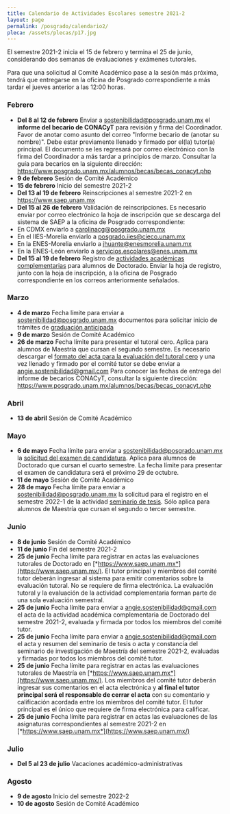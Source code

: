 ```yaml
---
title: Calendario de Actividades Escolares semestre 2021-2
layout: page
permalink: /posgrado/calendario2/
pleca: /assets/plecas/p17.jpg
---
```


El semestre 2021-2 inicia el 15 de febrero y termina el 25 de junio, considerando dos semanas de evaluaciones y exámenes tutorales.

Para que una solicitud al Comité Académico pase a la sesión más próxima, tendrá que entregarse en la oficina de Posgrado correspondiente a más tardar el jueves anterior a las 12:00 horas. 

### Febrero

- **Del 8 al 12 de febrero** Enviar a <sostenibilidad@posgrado.unam.mx> el **informe del becario de CONACyT** para revisión y firma del Coordinador. Favor de anotar como asunto del correo "Informe becario de (anotar su nombre)". Debe estar previamente llenado y firmado por el(la) tutor(a) principal. El documento se les regresará por correo electrónico con la firma del Coordinador a más tardar a principios de marzo. Consultar la guía para becarios en la siguiente dirección: <https://www.posgrado.unam.mx/alumnos/becas/becas_conacyt.php>
- **9 de febrero** Sesión de Comité Académico
- **15 de febrero** Inicio del semestre 2021-2
- **Del 13 al 19 de febrero** Reinscripciones al semestre 2021-2 en <https://www.saep.unam.mx>
- **Del 15 al 26 de febrero** Validación de reinscripciones.  Es necesario enviar por correo electrónico la hoja de inscripción que se descarga del sistema de SAEP a la oficina de Posgrado correspondiente:
- En CDMX enviarlo a <carolinacg@posgrado.unam.mx>
- En el IIES-Morelia enviarlo a <posgrado.iies@cieco.unam.mx>
- En la ENES-Morelia enviarlo a <jhuante@enesmorelia.unam.mx>
- En la ENES-León enviarlo a <servicios.escolares@enes.unam.mx>
- **Del 15 al 19 de febrero** Registro de [actividades académicas complementarias](/doctorado/actividades) para alumnos de Doctorado. Enviar la hoja de registro, junto con la hoja de inscripción, a la oficina de Posgrado correspondiente en los correos anteriormente señalados.

### Marzo 
- **4 de marzo** Fecha límite para enviar a sostenibilidad@posgrado.unam.mx documentos para solicitar inicio de trámites de [graduación anticipada](/maestria/graduacion-anticipada)
- **9 de marzo** Sesión de Comité Académico
- **26 de marzo** Fecha límite para presentar el tutoral cero. Aplica para alumnos de Maestría que cursan el segundo semestre. Es necesario descargar el [formato del acta para la evaluación del tutoral cero](/assets/formatos/maestria/tutoral_0.pdf)  y una vez llenado y firmado por el comité tutor se debe enviar a <angie.sostenibilidad@gmail.com>
Para conocer las fechas de entrega del informe de becarios CONACyT, consultar la siguiente dirección: <https://www.posgrado.unam.mx/alumnos/becas/becas_conacyt.php>

### Abril

- **13 de abril** Sesión de Comité Académico

### Mayo

- **6 de mayo** Fecha límite para enviar a <sostenibilidad@posgrado.unam.mx> la [solicitud del examen de candidatura](/doctorado/candidatura). Aplica para alumnos de Doctorado que cursan el cuarto semestre. La fecha límite para presentar el examen de candidatura será el próximo 29 de octubre.
- **11 de mayo** Sesión de Comité Académico
- **28 de mayo** Fecha límite para enviar a <sostenibilidad@posgrado.unam.mx> la solicitud para el registro en el semestre 2022-1 de la actividad [seminario de tesis](/maestria/seminario_tesis). Sólo aplica para alumnos de Maestría que cursan el segundo o tercer semestre.

### Junio
- **8 de junio** Sesión de Comité Académico
- **11 de junio** Fin del semestre 2021-2
- **25 de junio** Fecha límite para registrar en actas las evaluaciones tutorales de Doctorado en [*https://www.saep.unam.mx*](https://www.saep.unam.mx/). El tutor principal y miembros del comité tutor deberán ingresar al sistema para emitir comentarios sobre la evaluación tutoral. No se requiere de firma electrónica. La evaluación tutoral y la evaluación de la actividad complementaria forman parte de una sola evaluación semestral.
- **25 de junio** Fecha límite para enviar a <angie.sostenibilidad@gmail.com> el acta de la actividad académica complementaria de Doctorado del semestre 2021-2, evaluada y firmada por todos los miembros del comité tutor.
- **25 de junio** Fecha límite para enviar a <angie.sostenibilidad@gmail.com> el acta y resumen del seminario de tesis o acta y constancia del seminario de investigación de Maestría del semestre 2021-2, evaluadas y firmadas por todos los miembros del comité tutor.
- **25 de junio** Fecha límite para registrar en actas las evaluaciones tutorales de Maestría en [*https://www.saep.unam.mx*](https://www.saep.unam.mx/). Los miembros del comité tutor deberán ingresar sus comentarios en el acta electrónica y **al final el tutor principal será el responsable de cerrar el acta** con su comentario y calificación acordada entre los miembros del comité tutor. El tutor principal es el único que requiere de firma electrónica para calificar.
- **25 de junio** Fecha límite para registrar en actas las evaluaciones de las asignaturas correspondientes al semestre 2021-2 en [*https://www.saep.unam.mx*](https://www.saep.unam.mx/)

### Julio

- **Del 5 al 23 de julio** Vacaciones académico-administrativas

### Agosto

- **9 de agosto** Inicio del semestre 2022-2
- **10 de agosto** Sesión de Comité Académico



